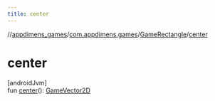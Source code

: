```yaml
---
title: center
---
```

//[appdimens_games](../../../index.html)/[com.appdimens.games](../index.html)/[GameRectangle](index.html)/[center](center.html)



# center



[androidJvm]\
fun [center](center.html)(): [GameVector2D](../-game-vector2-d/index.html)



